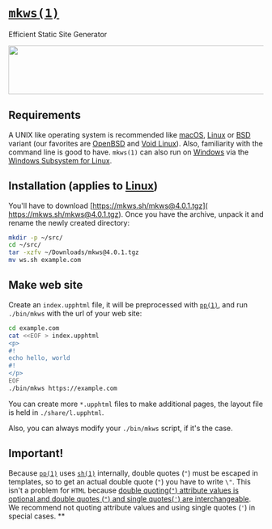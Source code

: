 # [`mkws(1)`](https://mkws.sh) 

Efficient Static Site Generator

<pre>
<img src=https://mkws.sh/images/gha.svg width=806 height=96>
</pre>

## Requirements

A UNIX like operating system is recommended like
[macOS](https://www.apple.com/macos/),
[Linux](https://kernel.org) or
[BSD](https://en.wikipedia.org/wiki/List_of_BSD_operating_systems)
variant (our favorites are [OpenBSD](https://openbsd.org) and
[Void Linux](https://voidlinux.org/)).
Also, familiarity with the command line is good to have.
`mkws(1)` can also run on [Windows](https://www.microsoft.com/windows)
via the
[Windows Subsystem for Linux](
https://docs.microsoft.com/en-us/windows/wsl/install-win10).

## Installation (applies to [Linux](https://kernel.org))

You'll have to download [https://mkws.sh/mkws@4.0.1.tgz](
https://mkws.sh/mkws@4.0.1.tgz). Once you have the archive, unpack
it and rename the newly created directory:

```sh
mkdir -p ~/src/
cd ~/src/
tar -xzfv ~/Downloads/mkws@4.0.1.tgz
mv ws.sh example.com
```

## Make web site

Create an `index.upphtml` file, it will be preprocessed with
[`pp(1)`](https://mkws.sh/pp.html), and run `./bin/mkws` with the url
of your web site:

```sh
cd example.com
cat <<EOF > index.upphtml
<p>
#!
echo hello, world
#!
</p>
EOF
./bin/mkws https://example.com
```

You can create more `*.upphtml` files to make additional pages, the
layout file is held in `./share/l.upphtml`.

Also, you can always modify your `./bin/mkws` script, if it's the case.

## Important!

Because [`pp(1)`](https://mkws.sh/pp.html) uses
[`sh(1)`](
https://pubs.opengroup.org/onlinepubs/9699919799/utilities/sh.html)
internally, double quotes (`"`) must be escaped in templates, so to get
an actual double quote (`"`) you have to write `\"`. This isn't a
problem for `HTML` because [double quoting(`"`) attribute values is
optional and double quotes (`"`) and single quotes(`'`) are
interchangeable](
https://html.spec.whatwg.org/multipage/syntax.html#attributes-2).
We recommend not quoting attribute values and using single quotes (`'`)
in special cases.
**
